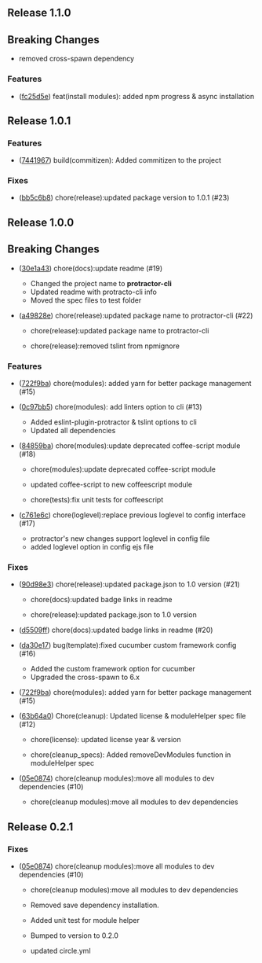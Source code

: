 ## Release 1.1.0

## Breaking Changes

* removed cross-spawn dependency

### Features

- ([fc25d5e](https://github.com/igniteram/protractor-cli/commit/fc25d5edc09d775f35e356796c19e0425fc936d2)) 
  feat(install modules): added npm progress & async installation

## Release 1.0.1

### Features
- ([7441967](https://github.com/igniteram/protractor-cli/commit/7441967b1ec32e4718a656956c4573fd6245aa7a)) 
  build(commitizen): Added commitizen to the project
### Fixes
- ([bb5c6b8](https://github.com/igniteram/protractor-cli/commit/bb5c6b8c837f146c2934d2dc726a5e72f8980c4b)) 
  chore(release):updated package version to 1.0.1 (#23)

## Release 1.0.0

## Breaking Changes

- ([30e1a43](https://github.com/igniteram/protractor-cli/commit/30e1a4336e7a5ec0d55a3458d7452476d5d4683c)) 
  chore(docs):update readme (#19)

  
  * Changed the project name to **protractor-cli**
  * Updated readme with protracto-cli info
  * Moved the spec files to test folder

- ([a49828e](https://github.com/igniteram/protractor-cli/commit/a49828e065355041aa945e206d43162afcd77f3a)) 
  chore(release):updated package name to protractor-cli (#22)

  * chore(release):updated package name to protractor-cli
  
  * chore(release):removed tslint from npmignore

### Features

- ([722f9ba](https://github.com/igniteram/protractor-cli/commit/722f9baa1a3e3f40ec1dd51d1557914357edfac5)) 
  chore(modules): added yarn for better package management (#15)


- ([0c97bb5](https://github.com/igniteram/protractor-cli/commit/0c97bb5666664d0a56c73c789c3bf673b47b8776)) 
  chore(modules): add linters option to cli (#13)

  * Added eslint-plugin-protractor & tslint options to cli
  * Updated all dependencies

- ([84859ba](https://github.com/igniteram/protractor-cli/commit/84859ba90e34cb11e3767f0ed744870c65d278ae)) 
  chore(modules):update deprecated coffee-script module (#18)

  * chore(modules):update deprecated coffee-script module
  * updated coffee-script to new coffeescript module
  
  * chore(tests):fix unit tests for coffeescript

- ([c761e6c](https://github.com/igniteram/protractor-cli/commit/c761e6c7540effb5d7994b1d4780e75cdacb413d)) 
  chore(loglevel):replace previous loglevel to config interface (#17)

  * protractor's new changes support loglevel in config file
  * added loglevel option in config ejs file
  
### Fixes

- ([90d98e3](https://github.com/igniteram/protractor-cli/commit/90d98e3037f8a8a6707ea6a3b6e730c51e6e6738)) 
  chore(release):updated package.json to 1.0 version (#21)

  * chore(docs):updated badge links in readme
  
  * chore(release):updated package.json to 1.0 version

- ([d5509ff](https://github.com/igniteram/protractor-cli/commit/d5509ff3f594e15ec63a09b0f431b5942c6aa3ee)) 
  chore(docs):updated badge links in readme (#20)

- ([da30e17](https://github.com/igniteram/protractor-cli/commit/da30e17ffdee0cae998776978aa9f25b8376c93f)) 
  bug(template):fixed cucumber custom framework config (#16)

  * Added the custom framework option for cucumber
  * Upgraded the cross-spawn to 6.x

- ([722f9ba](https://github.com/igniteram/protractor-cli/commit/722f9baa1a3e3f40ec1dd51d1557914357edfac5)) 
  chore(modules): added yarn for better package management (#15)

- ([63b64a0](https://github.com/igniteram/protractor-cli/commit/63b64a00cc1b5f6de66ed58ff6e48058805cc7f8)) 
  Chore(cleanup): Updated license & moduleHelper spec file (#12)

  * chore(license): updated license year & version
  
  * chore(cleanup_specs): Added removeDevModules function in moduleHelper spec

- ([05e0874](https://github.com/igniteram/protractor-cli/commit/05e0874343d85cbc8d31f4a69174f6a76efbf260)) 
  chore(cleanup modules):move all modules to dev dependencies (#10)

  * chore(cleanup modules):move all modules to dev dependencies

## Release 0.2.1

### Fixes

- ([05e0874](https://github.com/igniteram/protractor-cli/commit/05e0874343d85cbc8d31f4a69174f6a76efbf260)) 
  chore(cleanup modules):move all modules to dev dependencies (#10)

  * chore(cleanup modules):move all modules to dev dependencies
  
  * Removed save dependency installation.
  * Added unit test for module helper
  * Bumped to version to 0.2.0
  
  * updated circle.yml

  